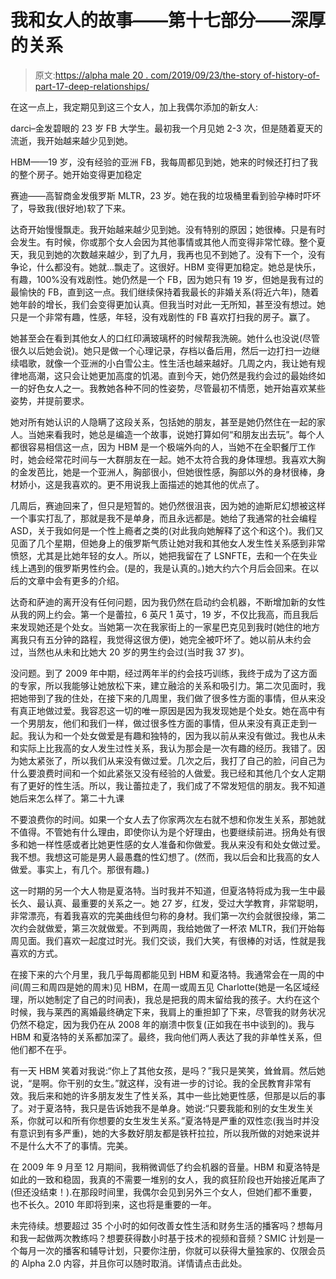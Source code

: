 # 我和女人的故事——第十七部分——深厚的关系

> 原文:[https://alpha male 20 . com/2019/09/23/the-story of-history-of-part-17-deep-relationships/](https://alphamale20.com/2019/09/23/the-story-of-my-history-with-women-part-17-deep-relationships/)

在这一点上，我定期见到这三个女人，加上我偶尔添加的新女人:

darci–金发碧眼的 23 岁 FB 大学生。最初我一个月见她 2-3 次，但是随着夏天的流逝，我开始越来越少见到她。

HBM——19 岁，没有经验的亚洲 FB，我每周都见到她，她来的时候还打扫了我的整个房子。她开始变得更加稳定

赛迪——高智商金发俄罗斯 MLTR，23 岁。她在我的垃圾桶里看到验孕棒时吓坏了，导致我(很好地)软了下来。

达奇开始慢慢飘走。我开始越来越少见到她。没有特别的原因；她很棒。只是有时会发生。有时候，你或那个女人会因为其他事情或其他人而变得非常忙碌。整个夏天，我见到她的次数越来越少，到了九月，我再也见不到她了。没有下一个，没有争论，什么都没有。她就…飘走了。这很好。HBM 变得更加稳定。她总是快乐，有趣，100%没有戏剧性。她仍然是一个 FB，因为她只有 19 岁，但她是我有过的最愉快的 FB，直到这一点。我们继续保持着我最长的非婚关系(将近六年)，随着她年龄的增长，我们会变得更加认真。但我当时对此一无所知，甚至没有想过。她只是一个非常有趣，性感，年轻，没有戏剧性的 FB 喜欢打扫我的房子。赢了。

她甚至会在看到其他女人的口红印满玻璃杯的时候帮我洗碗。她什么也没说(尽管很久以后她会说)。她只是做一个心理记录，存档以备后用，然后一边打扫一边继续唱歌，就像一个亚洲的小白雪公主。性生活也越来越好。几周之内，我让她有规律地高潮，这只会让她更加高度的饥渴。直到今天，她仍然是我约会过的最始终如一的好色女人之一。我教她各种不同的性姿势，尽管最初不情愿，她开始喜欢某些姿势，并提前要求。

她对所有她认识的人隐瞒了这段关系，包括她的朋友，甚至是她仍然住在一起的家人。当她来看我时，她总是编造一个故事，说她打算如何“和朋友出去玩”。每个人都很容易相信这一点，因为 HBM 是一个极端外向的人，当她不在全职餐厅工作时，她会经常花时间与一大群朋友在一起。她不太符合我的身体理想。我喜欢大胸的金发芭比，她是一个亚洲人，胸部很小，但她很性感，胸部以外的身材很棒，身材娇小，这是我喜欢的。更不用说我上面描述的她其他的优点了。

几周后，赛迪回来了，但只是短暂的。她仍然很沮丧，因为她的迪斯尼幻想被这样一个事实打乱了，那就是我不是单身，而且永远都是。她给了我通常的社会编程 ASD，关于我如何是一个性上瘾者之类的(对此我向她解释了这个和这个)。我们又见面了几个星期，但她身上的俄罗斯气质让她对我和其他女人发生性关系感到非常愤怒，尤其是比她年轻的女人。所以，她把我留在了 LSNFTE，去和一个在失业线上遇到的俄罗斯男性约会。(是的，我是认真的。)她大约六个月后会回来。在以后的文章中会有更多的介绍。

达奇和萨迪的离开没有任何问题，因为我仍然在启动约会机器，不断增加新的女性从我的网上约会。第一个是蕾拉，6 英尺 1 英寸，19 岁，不仅比我高，而且我后来发现她还是个处女。当她第一次在我家街上的一家星巴克见到我时(她住的地方离我只有五分钟的路程，我觉得这很方便)，她完全被吓坏了。她以前从未约会过，当然也从未和比她大 20 岁的男生约会过(当时我 37 岁)。

没问题。到了 2009 年中期，经过两年半的约会技巧训练，我终于成为了这方面的专家，所以我能够让她放松下来，建立融洽的关系和吸引力。第二次见面时，我把她带到了我的住处，在接下来的几周里，我们做了很多性方面的事情，但从来没有真正地做过爱。我容忍这一切的唯一原因是因为我发现她是个处女。她在高中有一个男朋友，他们和我们一样，做过很多性方面的事情，但从来没有真正走到一起。我认为和一个处女做爱是有趣和独特的，因为我以前从来没有做过。我也从未和实际上比我高的女人发生过性关系，我认为那会是一次有趣的经历。我错了。因为她太紧张了，所以我们从来没有做过爱。几次之后，我打了自己的脸，问自己为什么要浪费时间和一个如此紧张又没有经验的人做爱。我已经和其他几个女人定期有了更好的性生活。所以，我让蕾拉走了，我们成了不常发短信的朋友。我不知道她后来怎么样了。第二十九课

不要浪费你的时间。如果一个女人去了你家两次左右就不想和你发生关系，那她就不值得。不管她有什么理由，即使你认为是个好理由，也要继续前进。拐角处有很多和她一样性感或者比她更性感的女人准备和你做爱。我从来没有和处女做过爱。我不想。我想这可能是男人最愚蠢的性幻想了。(然而，我以后会和比我高的女人做爱。事实上，有几个。那很有趣。)

这一时期的另一个大人物是夏洛特。当时我并不知道，但夏洛特将成为我一生中最长久、最认真、最重要的关系之一。她 27 岁，红发，受过大学教育，非常聪明，非常漂亮，有着我喜欢的完美曲线但匀称的身材。我们第一次约会就很投缘，第二次约会就做爱，第三次就做爱。不到两周，我给她做了一杯浓 MLTR，我们开始每周见面。我们喜欢一起度过时光。我们交谈，我们大笑，有很棒的对话，性就是我喜欢的方式。

在接下来的六个月里，我几乎每周都能见到 HBM 和夏洛特。我通常会在一周的中间(周三和周四是她的周末)见 HBM，在周一或周五见 Charlotte(她是一名区域经理，所以她制定了自己的时间表)，我总是把我的周末留给我的孩子。大约在这个时候，我与莱西的离婚最终确定下来，我肩上的重担卸了下来，尽管我的财务状况仍然不稳定，因为我仍在从 2008 年的崩溃中恢复(正如我在书中谈到的)。我与 HBM 和夏洛特的关系都加深了。最终，我向他们两人表达了我的非单性关系，但他们都不在乎。

有一天 HBM 笑着对我说:“你上了其他女孩，是吗？”我只是笑笑，耸耸肩。然后她说，“是啊。你干别的女生。”就这样，没有进一步的讨论。我的全民教育非常有效。我后来和她的许多朋友发生了性关系，其中一些比她更性感，但那是以后的事了。对于夏洛特，我只是告诉她我不是单身。她说:“只要我能和别的女生发生关系，你就可以和所有你想要的女生发生关系。”夏洛特是严重的双性恋(我当时并没有意识到有多严重)，她的大多数好朋友都是铁杆拉拉，所以我所做的对她来说并不是什么大不了的事情。完美。

在 2009 年 9 月至 12 月期间，我稍微调低了约会机器的音量。HBM 和夏洛特是如此的一致和稳固，我真的不需要一堆别的女人，我的疯狂阶段也开始接近尾声了(但还没结束！).在那段时间里，我偶尔会见到另外三个女人，但她们都不重要，也不长久。2010 年即将到来，这也将是重要的一年。

未完待续。想要超过 35 个小时的如何改善女性生活和财务生活的播客吗？想每月和我一起做两次教练吗？想要获得数小时基于技术的视频和音频？SMIC 计划是一个每月一次的播客和辅导计划，只要你注册，你就可以获得大量独家的、仅限会员的 Alpha 2.0 内容，并且你可以随时取消。详情请点击此处。